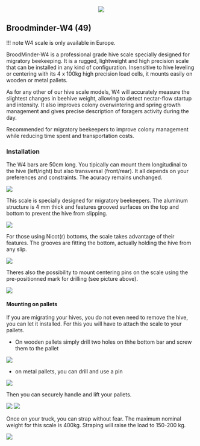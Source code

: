 

<div style="text-align:center;"><img src="../assets/30_sensors.assets/device_w4.png"></div>


## Broodminder-W4 (49)
!!! note
    W4 scale is only available in Europe.
    
    
BroodMinder-W4 is a professional grade hive scale specially designed for migratory beekeeping. It is a rugged, lightweight and high precision scale that can be installed in any kind of configuration. Insensitive to hive leveling or centering with its 4 x 100kg high precision load cells, it mounts easily on wooden or metal pallets.

As for any other of our hive scale models, W4 will accurately measure the slightest changes in beehive weight, allowing to detect nectar-flow startup and intensity. It also improves colony overwintering and spring growth management and gives precise description of foragers activity during the day.

Recommended for migratory beekeepers to improve colony management while reducing time spent and transportation costs.

### Installation

The W4 bars are 50cm long. You tipically can mount them longitudinal to the hive (left/right) but also transversal (front/rear). It all depends on your preferences and constraints. The acuracy remains unchanged.

![](../assets/30_sensors.assets/w4/DSC_2106_1080.png)


This scale is specially designed for migratory beekeepers. The aluminum structure is 4 mm thick and features grooved surfaces on the top and bottom to prevent the hive from slipping.

![](../assets/30_sensors.assets/w4/DSC_2096.jpg)

For those using Nicot(r) bottoms, the scale takes advantage of their features. The grooves are fitting the bottom, actually holding the hive from any slip. 

![](../assets/30_sensors.assets/w4/DSC_2120_1080.png)

Theres also the possibility to mount centering pins on the scale using the pre-positionned mark for drilling (see picture above).

![](../assets/30_sensors.assets/w4/DSC_2137_1080.png)


#### Mounting on pallets

If you are migrating your hives, you do not even need to remove the hive, you can let it installed. For this you will have to attach the scale to your pallets. 

* On wooden pallets simply drill two holes on thhe bottom bar and screw them to the pallet 

![](../assets/30_sensors.assets/w4/jbl1_540x.jpg)

* on metal pallets, you can drill and use a pin 

![](../assets/30_sensors.assets/w4/DSC_2142_1080.png)

Then you can securely handle and lift your pallets.

![](../assets/30_sensors.assets/w4/use_levage02.png)
![](../assets/30_sensors.assets/w4/use_bonapi_3-4_800px.png)

Once on your truck, you can strap without fear. The maximum nominal weight for this scale is 400kg. Straping will raise the load to 150-200 kg.

![](../assets/30_sensors.assets/w4/use_sanglage.png)
